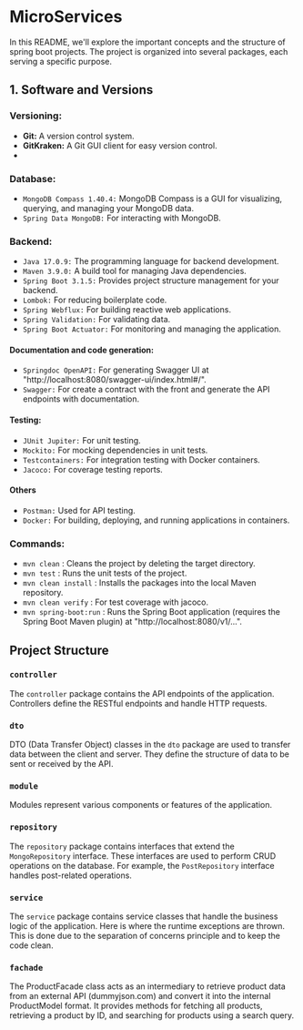 # MicroServices

In this README, we'll explore the important concepts and the structure of spring boot projects. The project is organized into several packages, each serving a specific purpose.

## 1. Software and Versions
### Versioning:
- **Git:** A version control system.
- **GitKraken:** A Git GUI client for easy version control.
- 
### Database:
- `MongoDB Compass 1.40.4:` MongoDB Compass is a GUI for visualizing, querying, and managing your MongoDB data.
- `Spring Data MongoDB:` For interacting with MongoDB.

### Backend:
- `Java 17.0.9:` The programming language for backend development.
- `Maven 3.9.0:` A build tool for managing Java dependencies.
- `Spring Boot 3.1.5:` Provides project structure management for your backend.
- `Lombok:` For reducing boilerplate code.
- `Spring Webflux:` For building reactive web applications.
- `Spring Validation:` For validating data.
- `Spring Boot Actuator:` For monitoring and managing the application.
  
#### Documentation and code generation:
- `Springdoc OpenAPI:` For generating Swagger UI at "http://localhost:8080/swagger-ui/index.html#/".
- `Swagger:` For create a contract with the front and generate the API endpoints with documentation.

#### Testing:
- `JUnit Jupiter:` For unit testing.
- `Mockito:` For mocking dependencies in unit tests.
- `Testcontainers:` For integration testing with Docker containers.
- `Jacoco:` For coverage testing reports.

#### Others
- `Postman:` Used for API testing.
- `Docker:` For building, deploying, and running applications in containers.

### Commands:
- ```mvn clean```  : Cleans the project by deleting the target directory.
- ```mvn test```  : Runs the unit tests of the project.
- ```mvn clean install```  : Installs the packages into the local Maven repository.
- ```mvn clean verify```  : For test coverage with jacoco.
- ```mvn spring-boot:run```  : Runs the Spring Boot application (requires the Spring Boot Maven plugin) at "http://localhost:8080/v1/...".

## Project Structure

### `controller`
The `controller` package contains the API endpoints of the application. Controllers define the RESTful endpoints and handle HTTP requests.

### `dto`
DTO (Data Transfer Object) classes in the `dto` package are used to transfer data between the client and server. They define the structure of data to be sent or received by the API.

### `module`
Modules represent various components or features of the application.

### `repository`
The `repository` package contains interfaces that extend the `MongoRepository` interface. These interfaces are used to perform CRUD operations on the database. For example, the `PostRepository` interface handles post-related operations.

### `service`
The `service` package contains service classes that handle the business logic of the application. Here is where the runtime exceptions are thrown. This is done due to the separation of concerns principle and to keep the code clean.

### `fachade`
The ProductFacade class acts as an intermediary to retrieve product data from an external API (dummyjson.com) and convert it into the internal ProductModel format. It provides methods for fetching all products, retrieving a product by ID, and searching for products using a search query.
